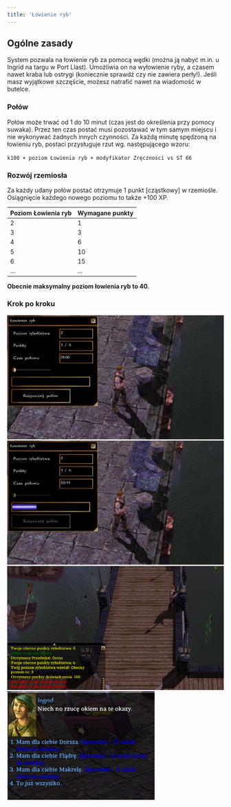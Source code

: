 ```yaml
---
title: 'Łowienie ryb'
---
```



## Ogólne zasady

System pozwala na łowienie ryb za pomocą wędki (można ją nabyć m.in. u Ingrid na targu w Port Llast). Umożliwia on na wyłowienie ryby, a czasem nawet kraba lub ostrygi (koniecznie sprawdź czy nie zawiera perły!). Jeśli masz wyjątkowe szczęście, możesz natrafić nawet na wiadomość w butelce.

### Połów

Połów może trwać od 1 do 10 minut (czas jest do określenia przy pomocy suwaka). Przez ten czas postać musi pozostawać w tym samym miejscu i nie wykonywać żadnych innych czynności. Za każdą minutę spędzoną na łowieniu ryb, postaci przysługuje rzut wg. następującego wzoru:

``k100 + poziom Łowienia ryb + modyfikator Zręczności vs ST 66``

### Rozwój rzemiosła

Za każdy udany połów postać otrzymuje 1 punkt [cząstkowy] w rzemiośle. Osiągnięcie każdego nowego poziomu to także +100 XP.

| Poziom Łowienia ryb | Wymagane punkty |
|-------------------|-----------------|
| 2                 | 1               |
| 3                 | 3               |
| 4                 | 6               |
| 5                 | 10              |
| 6                 | 15              |
| ...               | ...             |

**Obecnie maksymalny poziom łowienia ryb to 40.**

### Krok po kroku

![rybołóstwo](../../static/img/wiki/wiki-rzemioslo/rybolostwo-1.png)
![rybołóstwo](../../static/img/wiki/wiki-rzemioslo/rybolostwo-2.png)
![rybołóstwo](../../static/img/wiki/wiki-rzemioslo/rybolostwo-3.png)
![rybołóstwo](../../static/img/wiki/wiki-rzemioslo/rybolostwo-4.png)